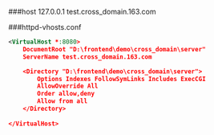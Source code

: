 ###host
127.0.0.1   test.cross_domain.163.com

###httpd-vhosts.conf
```xml
<VirtualHost *:8080>
    DocumentRoot "D:\frontend\demo\cross_domain\server"
    ServerName test.cross_domain.163.com

    <Directory "D:\frontend\demo\cross_domain\server">
        Options Indexes FollowSymLinks Includes ExecCGI
        AllowOverride All
        Order allow,deny
        Allow from all
    </Directory>
    
</VirtualHost>
```